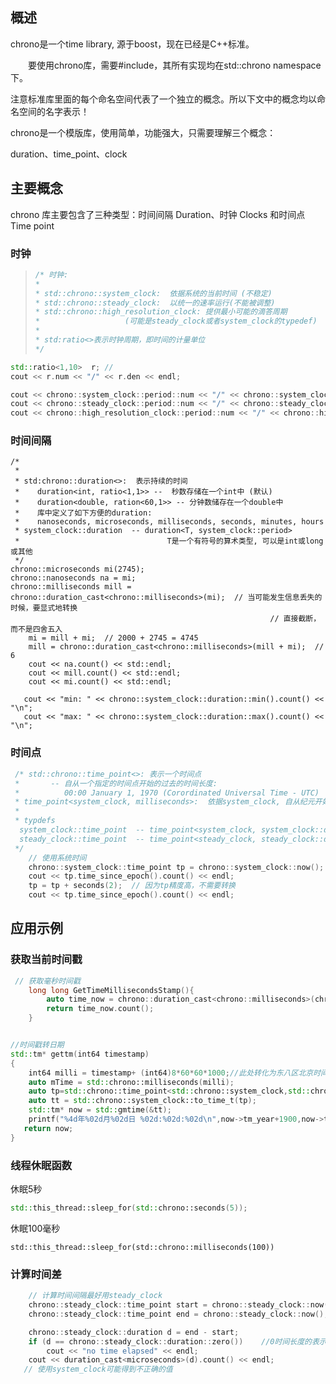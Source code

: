





## 概述

chrono是一个time library, 源于boost，现在已经是C++标准。



　　要使用chrono库，需要#include<chrono>，其所有实现均在std::chrono namespace下。

注意标准库里面的每个命名空间代表了一个独立的概念。所以下文中的概念均以命名空间的名字表示！ 

chrono是一个模版库，使用简单，功能强大，只需要理解三个概念：

duration、time_point、clock

## 主要概念



chrono 库主要包含了三种类型：时间间隔 Duration、时钟 Clocks 和时间点 Time point



### 时钟

>
>
>```c++
> /* 时钟:
> *
> * std::chrono::system_clock:  依据系统的当前时间 (不稳定)
> * std::chrono::steady_clock:  以统一的速率运行(不能被调整)
> * std::chrono::high_resolution_clock: 提供最小可能的滴答周期
> *                   (可能是steady_clock或者system_clock的typedef)
> *
> * std:ratio<>表示时钟周期，即时间的计量单位
> */
>```



```c++
std::ratio<1,10>  r; // 
cout << r.num << "/" << r.den << endl;

cout << chrono::system_clock::period::num << "/" << chrono::system_clock::period::den << endl;
cout << chrono::steady_clock::period::num << "/" << chrono::steady_clock::period::den << endl;
cout << chrono::high_resolution_clock::period::num << "/" << chrono::high_resolution_clock::period::den << endl;
```



### 时间间隔

```
/*
 *
 * std:chrono::duration<>:  表示持续的时间
 *    duration<int, ratio<1,1>> --  秒数存储在一个int中 (默认)
 *    duration<double, ration<60,1>> -- 分钟数储存在一个double中
 *    库中定义了如下方便的duration:
 *    nanoseconds, microseconds, milliseconds, seconds, minutes, hours
 * system_clock::duration  -- duration<T, system_clock::period>
 *                                 T是一个有符号的算术类型, 可以是int或long或其他
 */
chrono::microseconds mi(2745);
chrono::nanoseconds na = mi;
chrono::milliseconds mill = chrono::duration_cast<chrono::milliseconds>(mi);  // 当可能发生信息丢失的时候，要显式地转换
                                                          // 直接截断，而不是四舍五入
    mi = mill + mi;  // 2000 + 2745 = 4745
    mill = chrono::duration_cast<chrono::milliseconds>(mill + mi);  // 6
    cout << na.count() << std::endl;
    cout << mill.count() << std::endl;
    cout << mi.count() << std::endl;

   cout << "min: " << chrono::system_clock::duration::min().count() << "\n";
   cout << "max: " << chrono::system_clock::duration::max().count() << "\n";
```



### 时间点

```c++
 /* std::chrono::time_point<>: 表示一个时间点
 *       -- 自从一个指定的时间点开始的过去的时间长度: 
 *          00:00 January 1, 1970 (Corordinated Universal Time - UTC)  -- 时钟的纪元
 * time_point<system_clock, milliseconds>:  依据system_clock, 自从纪元开始经过的毫秒数
 *
 * typdefs
  system_clock::time_point  -- time_point<system_clock, system_clock::duration>
  steady_clock::time_point  -- time_point<steady_clock, steady_clock::duration>
 */
    // 使用系统时间
    chrono::system_clock::time_point tp = chrono::system_clock::now();
    cout << tp.time_since_epoch().count() << endl;  
    tp = tp + seconds(2);  // 因为tp精度高，不需要转换
    cout << tp.time_since_epoch().count() << endl;
```







## 应用示例



### 获取当前时间戳



```c++
 // 获取毫秒时间戳
    long long GetTimeMillisecondsStamp(){
        auto time_now = chrono::duration_cast<chrono::milliseconds>(chrono::system_clock::now().time_since_epoch());
        return time_now.count();
    }


//时间戳转日期
std::tm* gettm(int64 timestamp)
{
    int64 milli = timestamp+ (int64)8*60*60*1000;//此处转化为东八区北京时间，如果是其它时区需要按需求修改
    auto mTime = std::chrono::milliseconds(milli);
    auto tp=std::chrono::time_point<std::chrono::system_clock,std::chrono::milliseconds>(mTime);
    auto tt = std::chrono::system_clock::to_time_t(tp);
    std::tm* now = std::gmtime(&tt);
    printf("%4d年%02d月%02d日 %02d:%02d:%02d\n",now->tm_year+1900,now->tm_mon+1,now->tm_mday,now->tm_hour,now->tm_min,now->tm_sec);
   return now;
}

```



### 线程休眠函数

休眠5秒

```c++
std::this_thread::sleep_for(std::chrono::seconds(5));
```

休眠100毫秒

```
std::this_thread::sleep_for(std::chrono::milliseconds(100))
```

### 计算时间差

```c++
    // 计算时间间隔最好用steady_clock
    chrono::steady_clock::time_point start = chrono::steady_clock::now();
    chrono::steady_clock::time_point end = chrono::steady_clock::now();

    chrono::steady_clock::duration d = end - start;
    if (d == chrono::steady_clock::duration::zero())    //0时间长度的表示
        cout << "no time elapsed" << endl;
    cout << duration_cast<microseconds>(d).count() << endl;
   // 使用system_clock可能得到不正确的值
```

